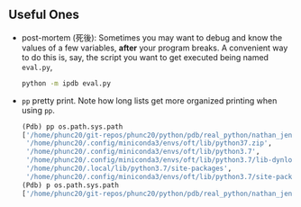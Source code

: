

## Useful Ones
- post-mortem (死後): Sometimes you may want to debug and know the values of a few variables, **after** your
  program breaks. A convenient way to do this is, say, the script you want to get executed being named `eval.py`,
  ```bash
  python -m ipdb eval.py
  ```
- `pp` pretty print. Note how long lists get more organized printing when using `pp`.
  ```python
  (Pdb) pp os.path.sys.path
  ['/home/phunc20/git-repos/phunc20/python/pdb/real_python/nathan_jennings',
   '/home/phunc20/.config/miniconda3/envs/oft/lib/python37.zip',
   '/home/phunc20/.config/miniconda3/envs/oft/lib/python3.7',
   '/home/phunc20/.config/miniconda3/envs/oft/lib/python3.7/lib-dynload',
   '/home/phunc20/.local/lib/python3.7/site-packages',
   '/home/phunc20/.config/miniconda3/envs/oft/lib/python3.7/site-packages']
  (Pdb) p os.path.sys.path
  ['/home/phunc20/git-repos/phunc20/python/pdb/real_python/nathan_jennings', '/home/phunc20/.config/miniconda3/envs/oft/lib/python37.zip', '/home/phunc20/.config/miniconda3/envs/oft/lib/python3.7', '/home/phunc20/.config/miniconda3/envs/oft/lib/python3.7/lib-dynload', '/home/phunc20/.local/lib/python3.7/site-packages', '/home/phunc20/.config/miniconda3/envs/oft/lib/python3.7/site-packages']
  ```




